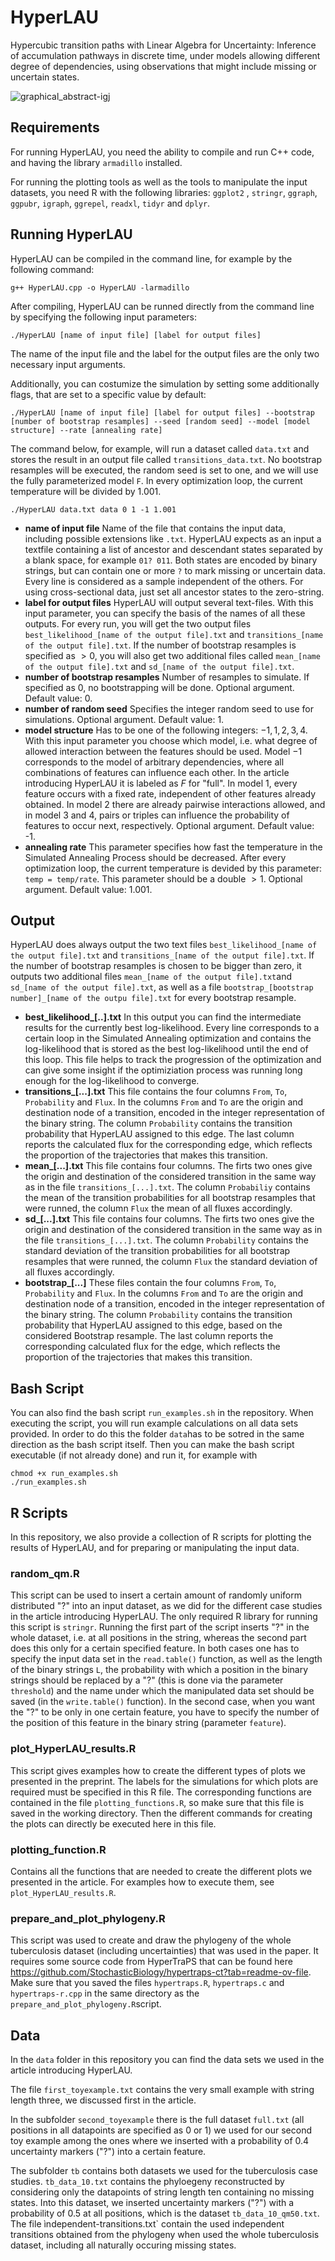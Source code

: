 # HyperLAU
Hypercubic transition paths with Linear Algebra for Uncertainty: Inference of accumulation pathways in discrete time, under models allowing different degree of dependencies, using observations that might include missing or uncertain states.

![graphical_abstract-igj](https://github.com/user-attachments/assets/8a34d662-9124-46f4-8f7f-ad0301e6f266)



## Requirements
For running HyperLAU, you need the ability to compile and run C++ code, and having the library `armadillo` installed. 

For running the plotting tools as well as the tools to manipulate the input datasets, you need R with the following libraries: 
`ggplot2` , `stringr`, `ggraph`, `ggpubr`, `igraph`, `ggrepel`, `readxl`, `tidyr` and `dplyr`.

## Running HyperLAU
HyperLAU can be compiled in the command line, for example by the following command:
```
g++ HyperLAU.cpp -o HyperLAU -larmadillo
```
After compiling, HyperLAU can be runned directly from the command line by specifying the following input parameters:
```
./HyperLAU [name of input file] [label for output files] 
```
The name of the input file and the label for the output files are the only two necessary input arguments. 

Additionally, you can costumize the simulation by setting some additionally flags, that are set to a specific value by default:
```
./HyperLAU [name of input file] [label for output files] --bootstrap [number of bootstrap resamples] --seed [random seed] --model [model structure] --rate [annealing rate]
```

The command below, for example, will run a dataset called `data.txt` and stores the result in an output file called `transitions_data.txt`. No bootstrap resamples will be executed, the random seed is set to one, and we will use the fully parameterized model `F`. In every optimization loop, the current temperature will be divided by 1.001.
```
./HyperLAU data.txt data 0 1 -1 1.001
```

- **name of input file** Name of the file that contains the input data, including possible extensions like `.txt`. HyperLAU expects as an input a textfile containing a list of ancestor and descendant states separated by a blank space, for example `01? 011`. Both states are encoded by binary strings, but can contain one or more `?` to mark missing or uncertain data. Every line is considered as a sample independent of the others. For using cross-sectional data, just set all ancestor states to the zero-string.
- **label for output files** HyperLAU will output several text-files. With this input parameter, you can specify the basis of the names of all these outputs. For every run, you will get the two output files `best_likelihood_[name of the output file].txt` and `transitions_[name of the output file].txt`. If the number of bootstrap resamples is specified as $>0$, you will also get two additional files called `mean_[name of the output file].txt` and `sd_[name of the output file].txt`.
- **number of bootstrap resamples** Number of resamples to simulate. If specified as 0, no bootstrapping will be done. Optional argument. Default value: 0.
- **number of random seed** Specifies the integer random seed to use for simulations. Optional argument. Default value: 1.
- **model structure** Has to be one of the following integers: $-1,1,2,3,4$. With this input parameter you choose which model, i.e. what degree of allowed interaction between the features should be used. Model $-1$ corresponds to the model of arbitrary dependencies, where all combinations of features can influence each other. In the article introducing HyperLAU it is labeled as $F$ for "full". In model $1$, every feature occurs with a fixed rate, independent of other features already obtained. In model $2$ there are already pairwise interactions allowed, and in model $3$ and $4$, pairs or triples can influence the probability of features to occur next, respectively. Optional argument. Default value: -1.
- **annealing rate** This parameter specifies how fast the temperature in the Simulated Annealing Process should be decreased. After every optimization loop, the current temperature is devided by this parameter: `temp = temp/rate`. This parameter should be a double $>1$. Optional argument. Default value: 1.001.

## Output
HyperLAU does always output the two text files `best_likelihood_[name of the output file].txt` and `transitions_[name of the output file].txt`. If the number of bootstrap resamples is chosen to be bigger than zero, it outputs two additional files `mean_[name of the output file].txt`and `sd_[name of the output file].txt`, as well as a file `bootstrap_[bootstrap number]_[name of the outpu file].txt` for every bootstrap resample.
- **best_likelihood_[..].txt** In this output you can find the intermediate results for the currently best log-likelihood. Every line corresponds to a certain loop in the Simulated Annealing optimization and contains the log-likelihood that is stored as the best log-likelihood until the end of this loop. This file helps to track the progression of the optimization and can give some insight if the optimiziation process was running long enough for the log-likelihood to converge.
- **transitions_[...].txt** This file contains the four columns `From`, `To`, `Probability` and `Flux`. In the columns `From` and `To` are the origin and destination node of a transition, encoded in the integer representation of the binary string. The column `Probability` contains the transition probability that HyperLAU assigned to this edge. The last column reports the calculated flux for the corresponding edge, which reflects the proportion of the trajectories that makes this transition.
- **mean_[...].txt** This file contains four columns. The firts two ones give the origin and destination of the considered transition in the same way as in the file `transitions_[...].txt`. The column `Probabiliy` contains the mean of the transition probabilities for all bootstrap resamples that were runned, the column `Flux` the mean of all fluxes accordingly.
- **sd_[...].txt** This file contains four columns. The firts two ones give the origin and destination of the considered transition in the same way as in the file `transitions_[...].txt`. The column `Probability` contains the standard deviation of the transition probabilities for all bootstrap resamples that were runned, the column `Flux` the standard deviation of all fluxes accordingly.
- **bootstrap_[...]** These files contain the four columns `From`, `To`, `Probability` and `Flux`. In the columns `From` and `To` are the origin and destination node of a transition, encoded in the integer representation of the binary string. The column `Probability` contains the transition probability that HyperLAU assigned to this edge, based on the considered Bootstrap resample. The last column reports the corresponding calculated flux for the edge, which reflects the proportion of the trajectories that makes this transition.
  
## Bash Script
You can also find the bash script `run_examples.sh` in the repository. When executing the script, you will run example calculations on all data sets provided. In order to do this the folder `data`has to be sotred in the same direction as the bash script itself. Then you can make the bash script executable (if not already done) and run it, for example with
```
chmod +x run_examples.sh
./run_examples.sh
```

## R Scripts
In this repository, we also provide a collection of R scripts for plotting the results of HyperLAU, and for preparing or manipulating the input data. 

### random_qm.R
This script can be used to insert a certain amount of randomly uniform distributed "?" into an input dataset, as we did for the different case studies in the article introducing HyperLAU. The only required R library for running this script is `stringr`. Running the first part of the script inserts "?" in the whole dataset, i.e. at all positions in the string, whereas the second part does this only for a certain specified feature. In both cases one has to specify the input data set in the `read.table()` function, as well as the length of the binary strings `L`, the probability with which a position in the binary strings should be replaced by a "?" (this is done via the parameter `threshold`) and the name under which the manipulated data set should be saved (in the `write.table()` function). In the second case, when you want the "?" to be only in one certain feature, you have to specify the number of the position of this feature in the binary string (parameter `feature`). 


### plot_HyperLAU_results.R
This script gives examples how to create the different types of plots we presented in the preprint. The labels for the simulations for which plots are required must be specified in this R file. The corresponding functions are contained in the file `plotting_functions.R`, so make sure that this file is saved in the working directory. Then the different commands for creating the plots can directly be executed here in this file. 

### plotting_function.R
Contains all the functions that are needed to create the different plots we presented in the article. For examples how to execute them, see `plot_HyperLAU_results.R`.

### prepare_and_plot_phylogeny.R
This script was used to create and draw the phylogeny of the whole tuberculosis dataset (including uncertainties) that was used in the paper. It requires some source code from HyperTraPS that can be found here https://github.com/StochasticBiology/hypertraps-ct?tab=readme-ov-file. Make sure that you saved the files `hypertraps.R`, `hypertraps.c` and `hypertraps-r.cpp` in the same directory as the `prepare_and_plot_phylogeny.R`script.

## Data
In the `data` folder in this repository you can find the data sets we used in the article introducing HyperLAU. 

The file `first_toyexample.txt` contains the very small example with string length three, we discussed first in the article. 

In the subfolder `second_toyexample` there is the full dataset `full.txt` (all positions in all datapoints are specified as $0$ or $1$) we used for our second toy example among the ones where we inserted with a probability of $0.4$ uncertainty markers ("?") into a certain feature. 

The subfolder `tb` contains both datasets we used for the tuberculosis case studies. `tb_data_10.txt` contains the phyloegeny reconstructed by considering only the datapoints of string length ten containing no missing states. Into this dataset, we inserted uncertainty markers ("?") with a probability of $0.5$ at all positions, which is the dataset `tb_data_10_qm50.txt`. The file ìndependent-transitions.txt` contain the used independent transitions obtained from the phylogeny when used the whole tuberculosis dataset, including all naturally occuring missing states.
